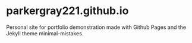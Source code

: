 # parkergray221.github.io
Personal site for portfolio demonstration made with Github Pages and the Jekyll theme minimal-mistakes.
